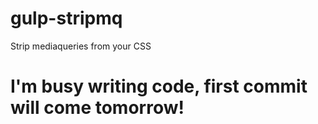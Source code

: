 gulp-stripmq
============

Strip mediaqueries from your CSS


# I'm busy writing code, first commit will come tomorrow!
